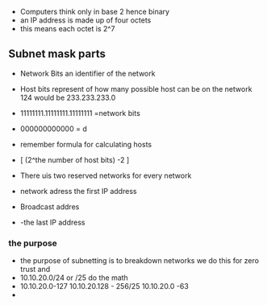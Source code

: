 - Computers think only in base 2 hence binary 
- an IP address is made up of four octets 
- this means each octet is 2^7

## Subnet mask parts

-  Network Bits an identifier of the network
- Host bits represent of how many possible host can be on the network 
124 would be 233.233.233.0 
- 11111111.11111111.11111111 =network bits 
- 000000000000 = d

- remember formula for calculating hosts 
- [ (2^the number of host bits) -2 ]
- There uis two reserved networks for every network 
- network adress the first IP address
- Broadcast addres
- -the last IP address

### the purpose 
- the purpose of subnetting is to breakdown networks we do this for zero trust and 
- 10.10.20.0/24 or /25 do the math 
- 10.10.20.0-127 10.10.20.128 - 256/25 10.10.20.0 -63 
- 
